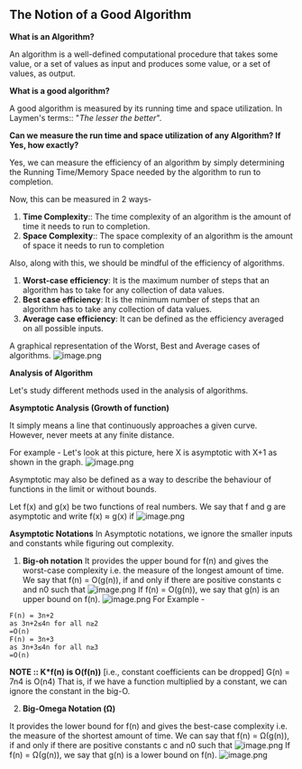 ## The Notion of a Good Algorithm

**What is an Algorithm?**

An algorithm is a well-defined computational procedure that takes some value, or a set of values as input and produces some value, or a set of values, as output.

**What is a good algorithm?**

A good algorithm is measured by its running time and space utilization. 
In Laymen's terms:: "*The lesser the better*".

**Can we measure the run time and space utilization of any Algorithm? If Yes, how exactly?**

Yes, we can measure the efficiency of an algorithm by simply determining the Running Time/Memory Space needed by the algorithm to run to completion.

Now, this can be measured in 2 ways-

1. **Time Complexity**:: The time complexity of an algorithm is the amount of time it needs to run to completion.
2. **Space Complexity**:: The space complexity of an algorithm is the amount of space it needs to run to completion

Also, along with this, we should be mindful of the efficiency of algorithms.

1. **Worst-case efficiency**: It is the maximum number of steps that an algorithm has to take for any collection of data values.
2. **Best case efficiency**: It is the minimum number of steps that an algorithm has to take any collection of data values.
3. **Average case efficiency**: It can be defined as the efficiency averaged on all possible inputs.

A graphical representation of the Worst, Best and Average cases of algorithms.
![image.png](https://cdn.hashnode.com/res/hashnode/image/upload/v1647617735287/ZXKxNtQbU.png)

**Analysis of Algorithm**

Let's study different methods used in the analysis of algorithms.

**Asymptotic Analysis (Growth of function)**

It simply means a line that continuously approaches a given curve. However, never meets at any finite distance.

For example - 
Let's look at this picture, here X is asymptotic with X+1 as shown in the graph.
![image.png](https://cdn.hashnode.com/res/hashnode/image/upload/v1647624968497/OD6ykUtpM.png)

Asymptotic may also be defined as a way to describe the behaviour of functions in the limit or without bounds.

Let f(x) and g(x) be two functions of real numbers.
We say that f and g are asymptotic and write f(x) ≈ g(x) if
![image.png](https://cdn.hashnode.com/res/hashnode/image/upload/v1647624907189/R4SxXr9sA.png)

**Asymptotic Notations**
In Asymptotic notations, we ignore the smaller inputs and constants while figuring out complexity.

1. **Big-oh notation**
It provides the upper bound for f(n) and gives the worst-case complexity i.e. the measure of the longest amount of time.
We say that f(n) = O(g(n)), if and only if there are positive constants c and n0 such that
![image.png](https://cdn.hashnode.com/res/hashnode/image/upload/v1647628917239/9neys5h7C.png)
If f(n) = O(g(n)), we say that g(n) is an upper bound on f(n).
![image.png](https://cdn.hashnode.com/res/hashnode/image/upload/v1647628858148/HftHB97GT.png)
For Example - 
```
F(n) = 3n+2 
as 3n+2≤4n for all n≥2  
=O(n)
F(n) = 3n+3 
as 3n+3≤4n for all n≥3  
=O(n)
```

**NOTE :: K*f(n) is O(f(n))** 
[i.e., constant coefficients can be dropped]
G(n) = 7n4 is O(n4)
That is, if we have a function multiplied by a constant, we can ignore the constant in the big-O.

2. **Big-Omega Notation (Ω)**

It provides the lower bound for f(n) and gives the best-case complexity i.e. the measure of the shortest amount of time.
We can say that f(n) = Ω(g(n)), if and only if there are positive constants c and n0 such that
![image.png](https://cdn.hashnode.com/res/hashnode/image/upload/v1647629853782/fm7F-ir5F.png)
If f(n) = Ω(g(n)), we say that g(n) is a lower bound on f(n).
![image.png](https://cdn.hashnode.com/res/hashnode/image/upload/v1647629721303/Na0tjf-de.png)
